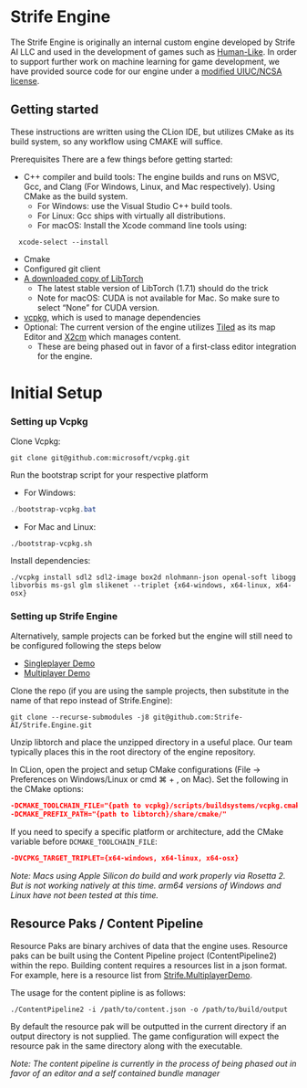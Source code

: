 # Strife Engine

The Strife Engine is originally an internal custom engine developed by Strife AI LLC and used in the development of games such as [Human-Like](https://store.steampowered.com/app/1400190/HumanLike/). In order to support further work on machine learning for game development, we have provided source code for our engine under a [modified UIUC/NCSA license](https://github.com/Strife-AI/Strife.Engine/blob/master/LICENSE.txt).

## Getting started

These instructions are written using the CLion IDE, but utilizes CMake as its build system, so any workflow using CMAKE will suffice.

Prerequisites
There are a few things before getting started:
* C++ compiler and build tools: The engine builds and runs on MSVC, Gcc, and Clang (For Windows, Linux, and Mac respectively). Using CMake as the build system.
    * For Windows: use the Visual Studio C++ build tools.
    * For Linux: Gcc ships with virtually all distributions.
    * For macOS: Install the Xcode command line tools using:
```shell
  xcode-select --install
```
* Cmake
* Configured git client
* [A downloaded copy of LibTorch](https://pytorch.org/get-started/locally/)
    * The latest stable version of LibTorch (1.7.1) should do the trick
    * Note for macOS: CUDA is not available for Mac. So make sure to select “None” for CUDA version.
* [vcpkg](https://github.com/microsoft/vcpkg), which is used to manage dependencies
* Optional: The current version of the engine utilizes [Tiled](MapEditor.org) as its map Editor and [X2cm](https://github.com/Strife-AI/X2DContentManager/releases/tag/v1.8.15-stable) which manages content.
    * These are being phased out in favor of a first-class editor integration for the engine.

# Initial Setup
### Setting up Vcpkg
Clone Vcpkg:
```shell
git clone git@github.com:microsoft/vcpkg.git
```
Run the bootstrap script for your respective platform
* For Windows:
```powershell
./bootstrap-vcpkg.bat
```
* For Mac and Linux:
```shell
./bootstrap-vcpkg.sh
```
Install dependencies:
```shell
./vcpkg install sdl2 sdl2-image box2d nlohmann-json openal-soft libogg libvorbis ms-gsl glm slikenet --triplet {x64-windows, x64-linux, x64-osx}
```
### Setting up Strife Engine
Alternatively, sample projects can be forked but the engine will still need to be configured following the steps below
* [Singleplayer Demo](https://github.com/Strife-AI/Strife.SingleplayerDemo)
* [Multiplayer Demo](https://github.com/Strife-AI/Strife.MultiplayerDemo)

Clone the repo (if you are using the sample projects, then substitute in the name of that repo instead of Strife.Engine):
```shell
git clone --recurse-submodules -j8 git@github.com:Strife-AI/Strife.Engine.git
```

Unzip libtorch and place the unzipped directory in a useful place. Our team typically places this in the root directory of the engine repository.

In CLion, open the project and setup CMake configurations (File → Preferences on Windows/Linux or cmd ⌘ + , on Mac). Set the following in the CMake options:

```cmake
-DCMAKE_TOOLCHAIN_FILE="{path to vcpkg}/scripts/buildsystems/vcpkg.cmake"
-DCMAKE_PREFIX_PATH="{path to libtorch}/share/cmake/"
```

If you need to specify a specific platform or architecture, add the CMake variable before `DCMAKE_TOOLCHAIN_FILE`:

```cmake
-DVCPKG_TARGET_TRIPLET={x64-windows, x64-linux, x64-osx} 
```

*Note: Macs using Apple Silicon do build and work properly via Rosetta 2. But is not working natively at this time. arm64 versions of Windows and Linux have not been tested at this time.*

## Resource Paks / Content Pipeline
Resource Paks are binary archives of data that the engine uses. Resource paks can be built using the Content Pipeline project (ContentPipeline2) within the repo. 
Building content requires a resources list in a json format. For example, here is a resource list from [Strife.MultiplayerDemo](https://github.com/Strife-AI/Strife.MultiplayerDemo/blob/main/MultiplayerDemo.json).

The usage for the content pipline is as follows:
```shell
./ContentPipeline2 -i /path/to/content.json -o /path/to/build/output
```

By default the resource pak will be outputted in the current directory if an output directory is not supplied.
The game configuration will expect the resource pak in the same directory along with the executable.

*Note: The content pipeline is currently in the process of being phased out in favor of an editor and a self contained bundle manager*
